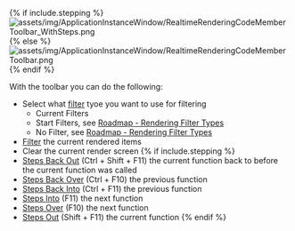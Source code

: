 {% if include.stepping %}
![assets/img/ApplicationInstanceWindow/RealtimeRenderingCodeMemberToolbar_WithSteps.png](../../../assets/img/ApplicationInstanceWindow/RealtimeRenderingCodeMemberToolbar_WithSteps.png)
{% else %}
![assets/img/ApplicationInstanceWindow/RealtimeRenderingCodeMemberToolbar.png](../../../assets/img/ApplicationInstanceWindow/RealtimeRenderingCodeMemberToolbar.png)
{% endif %}

With the toolbar you can do the following:


- Select what [filter](../../features/ProfilingDataFiltering) tyoe you want to use for filtering
    - Current Filters
    - Start Filters, see [Roadmap - Rendering Filter Types](../../Roadmap/RenderingFIlterType)
    - No Filter, see [Roadmap - Rendering Filter Types](../../Roadmap/RenderingFIlterType)
- [Filter](../../features/ProfilingDataFiltering) the current rendered items
- Clear the current render screen {% if include.stepping %}
- [Steps Back Out](../../features/ApplicationInstanceStepping#step-back-out) (Ctrl + Shift + F11) the current function back to before the current function was called
- [Steps Back Over](../../features/ApplicationInstanceStepping#step-back-over) (Ctrl + F10) the previous function
- [Steps Back Into](../../features/ApplicationInstanceStepping#step-back-into) (Ctrl + F11) the previous function
- [Steps Into](../../features/ApplicationInstanceStepping#step-into) (F11) the next function
- [Steps Over](../../features/ApplicationInstanceStepping#step-over) (F10) the next function
- [Steps Out](../../features/ApplicationInstanceStepping#step-out) (Shift + F11) the current function {% endif %}